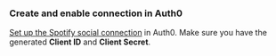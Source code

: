 ### Create and enable connection in Auth0
[Set up the Spotify social connection](/dashboard/guides/connections/set-up-connections-social) in Auth0. Make sure you have the generated **Client ID** and **Client Secret**.
